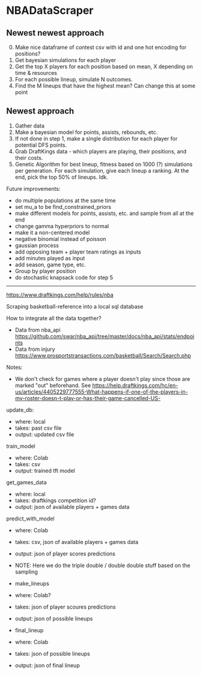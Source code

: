 # NBADataScraper

## Newest newest approach

0. Make nice dataframe of contest csv with id and one hot encoding for positions?
1. Get bayesian simulations for each player
2. Get the top X players for each position based on mean, X depending on time & resources
3. For each possible lineup, simulate N outcomes. 
4. Find the M lineups that have the highest mean? Can change this at some point


## Newest approach

1. Gather data
2. Make a bayesian model for points, assists, rebounds, etc.
3. If not done in step 1, make a single distribution for each player for potential DFS points.
4. Grab DraftKings data - which players are playing, their positions, and their costs.
5. Genetic Algorithm for best lineup, fitness based on 1000 (?) simulations per generation. For each simulation, give each lineup a ranking. At the end, pick the top 50% of lineups. Idk.

Future improvements:
- do multiple populations at the same time
- set mu_a to be find_constrained_priors
- make different models for points, assists, etc. and sample from all at the end
- change gamma hyperpriors to normal
- make it a non-centered model
- negative binomial instead of poisson
- gaussian process
- add opposing team + player team ratings as inputs
- add minutes played as input
- add season, game type, etc.
- Group by player position
- do stochastic knapsack code for step 5


___

https://www.draftkings.com/help/rules/nba 

Scraping basketball-reference into a local sql database

How to integrate all the data together?
- Data from nba_api
https://github.com/swar/nba_api/tree/master/docs/nba_api/stats/endpoints 
- Data from injury
https://www.prosportstransactions.com/basketball/Search/Search.php

Notes:

- We don't check for games where a player doesn't play since those are marked "out" beforehand. See
https://help.draftkings.com/hc/en-us/articles/4405229777555-What-happens-if-one-of-the-players-in-my-roster-doesn-t-play-or-has-their-game-cancelled-US-


update_db:
- where: local
- takes: past csv file
- output: updated csv file

train_model
- where: Colab
- takes: csv
- output: trained tft model

get_games_data
- where: local
- takes: draftkings competition id?
- output: json of available players + games data

predict_with_model
- where: Colab
- takes: csv, json of available players + games data
- output: json of player scores predictions
- NOTE: Here we do the triple double / double double stuff based on the sampling

- make_lineups
- where: Colab?
- takes: json of player scoures predictions
- output: json of possible lineups

- final_lineup
- where: Colab
- takes: json of possible lineups
- output: json of final lineup
